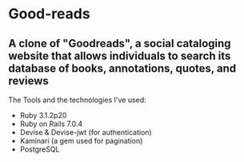 # Good-reads
## A clone of "Goodreads", a social cataloging website that allows individuals to search its database of books, annotations, quotes, and reviews

The Tools and the technologies I've used:
* Ruby 3.1.2p20
* Ruby on Rails 7.0.4
* Devise & Devise-jwt (for authentication)
* Kaminari (a gem used for pagination)
* PostgreSQL
